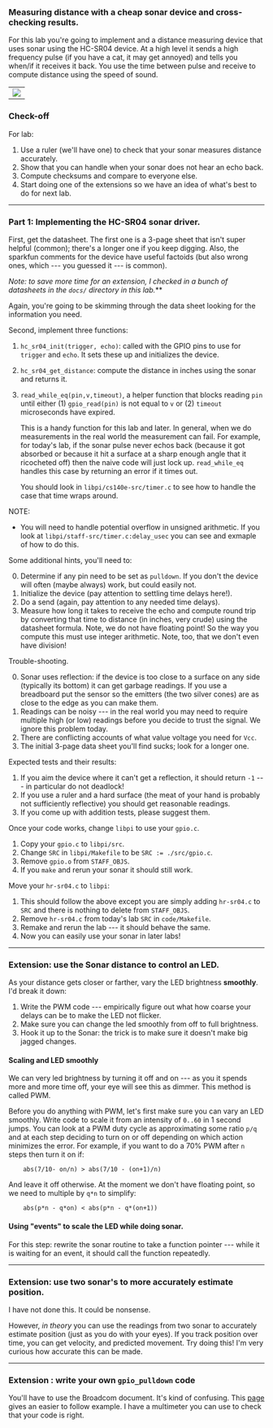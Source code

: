 ### Measuring distance with a cheap sonar device and cross-checking results.
	
For this lab you're going to implement and a distance measuring device
that uses sonar using the HC-SR04 device.  At a high level it sends a
high frequency pulse (if you have a cat, it may get annoyed) and tells
you when/if it receives it back.  You use the time between pulse and
receive to compute distance using the speed of sound.

<table><tr><td>
  <img src="images/hc-sr04.jpg"/>
</td></tr></table>

### Check-off

For lab:
   1. Use a ruler (we'll have one) to check that your sonar measures distance accurately.
   2. Show that you can handle when your sonar does not hear an echo back.
   3. Compute checksums and compare to everyone else.
   4. Start doing one of the extensions so we have an idea of what's best to do for
      next lab.

----------------------------------------------------------------------
### Part 1: Implementing the HC-SR04 sonar driver.

First, get the datasheet.  The first one is a 3-page sheet that isn't
super helpful (common); there's a longer one if you keep digging.
Also, the sparkfun comments for the device have useful factoids (but
also wrong ones, which --- you guessed it --- is common).

*Note: to save more time for an extension, I checked in a bunch of
datasheets in the `docs/` directory in this lab.***

Again, you're going to be skimming through the data sheet looking
for the information you need.

Second, implement three functions:
 1. `hc_sr04_init(trigger, echo)`: called with the GPIO pins to use for 
    `trigger` and `echo`.  It sets these up and initializes the device.
 2. `hc_sr04_get_distance`: compute the distance in inches using the sonar
     and returns it.
 3. `read_while_eq(pin,v,timeout)`, a helper function that blocks reading `pin`
     until either (1) `gpio_read(pin)` is not equal to `v` or (2) `timeout`
     microseconds have expired.   

     This is a handy function for this lab and later.  In general, when
     we do measurements in the real world the measurement can fail.
     For example, for today's lab, if the sonar pulse never echos back
     (because it got absorbed or because it hit a surface at a sharp
     enough  angle that it ricocheted off) then the naive code will just
     lock up.  `read_while_eq` handles this case by returning an error
     if it times out.

     You should look in `libpi/cs140e-src/timer.c` to see how to handle
     the case that time wraps around.

NOTE:
  - You will need to handle potential overflow in unsigned arithmetic.
    If you look at `libpi/staff-src/timer.c:delay_usec`  you can see
    and exmaple of how to do this.

Some additional hints, you'll need to:

 0. Determine if any pin need to be set as `pulldown`.  If you don't 
    the device will often (maybe always) work, but could easily not.
 1. Initialize the device (pay attention to settling time delays here!).
 2. Do a send (again, pay attention to any needed time delays).
 3. Measure how long it takes to receive the echo and compute round trip
    by converting that time to distance (in inches, very crude) using
    the datasheet formula.  Note, we do not have floating point!  So the
    way you compute this must use integer arithmetic.  Note, too, that
    we don't even have division!

Trouble-shooting.

  0. Sonar uses reflection: if the device is too close to a surface on any side (typically
     its bottom) it can get garbage readings.  If you use a breadboard put the sensor so the emitters
     (the two silver cones) are as close to the edge as you can make them.
  1. Readings can be noisy --- in the real world you may need to require multiple
     high (or low) readings before you decide to trust the signal.  We ignore this problem today.
  2. There are conflicting accounts of what value voltage you need for `Vcc`.
  3. The initial 3-page data sheet you'll find sucks; look for a longer one. 

Expected tests and their results:
  1. If you aim the device where it can't get a reflection, it should return `-1` --- in 
     particular do not deadlock!
  2. If you use a ruler and a hard surface (the meat of your hand is probably not sufficiently
     reflective) you should get reasonable readings.
  3. If you come up with addition tests, please suggest them.


Once your code works, change `libpi` to use your `gpio.c`.
  1. Copy your `gpio.c` to `libpi/src`.
  2. Change `SRC` in `libpi/Makefile` to be `SRC := ./src/gpio.c`.
  3. Remove `gpio.o` from `STAFF_OBJS`.
  4. If you `make` and rerun your sonar it should still work.

Move your `hr-sr04.c` to `libpi`:
  1. This should follow the above except you are simply adding `hr-sr04.c` to
     `SRC` and there is nothing to delete from `STAFF_OBJS`.
  2. Remove `hr-sr04.c` from today's lab `SRC` in `code/Makefile`.
  3. Remake and rerun the lab --- it should behave the same.
  4. Now you can easily use your sonar in later labs!

----------------------------------------------------------------------
### Extension: use the Sonar distance to control an LED.

As your distance gets closer or farther,  vary the LED brightness **smoothly**.
I'd break it down:

   1. Write the PWM code --- empirically figure out what how coarse your
      delays can be to make the LED not flicker.
   2. Make sure you can change the led smoothly from off to full brightness.
   3. Hook it up to the Sonar: the trick is to make sure it doesn't make big jagged
      changes.


#### Scaling and LED smoothly

We can very led brightness by turning it off and on --- as you it spends
more and more time off, your eye will see this as dimmer.  This method
is called PWM.

Before you do anything with PWM, let's first make sure you can vary
an LED smoothly.  Write code to scale it from an intensity of `0..60`
in 1 second jumps.   You can look at a PWM duty cycle as approximating
some ratio `p/q` and at each step deciding to turn on or off depending on
which action minimizes the error.  For example, if you want to do a 70%
PWM after `n` steps then turn it on if:

        abs(7/10- on/n) > abs(7/10 - (on+1)/n)

And leave it off otherwise.  At the moment we don't have floating point,
so we need to multiple by `q*n` to simplify:

        abs(p*n - q*on) < abs(p*n - q*(on+1))

#### Using "events" to scale the LED while doing sonar.

For this step: rewrite the sonar routine to take a function pointer ---
while it is waiting for an event, it should call the function repeatedly.

----------------------------------------------------------------------
### Extension: use two sonar's to more accurately estimate position.

I have not done this. It could be nonsense.

However, *in theory* you can use the readings from two sonar to accurately
estimate position (just as you do with your eyes).  If you track position
over time, you can get velocity, and predicted movement.  Try doing this!
I'm very curious how accurate this can be made.


----------------------------------------------------------------------
### Extension : write your own `gpio_pulldown` code 

You'll have to use the Broadcom document. It's kind of confusing.  This
[page](http://what-when-how.com/Tutorial/topic-334jc9v/Raspberry-Pi-Hardware-Reference-126.html)
gives an easier to follow example.  I have a multimeter you can use to check that your
code is right.
